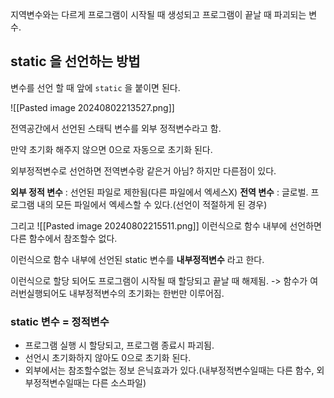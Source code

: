 지역변수와는 다르게 프로그램이 시작될 때 생성되고 프로그램이 끝날 때 파괴되는 변수.

## static 을 선언하는 방법
변수를 선언 할 때 앞에 `static` 을 붙이면 된다.

![[Pasted image 20240802213527.png]]

전역공간에서 선언된 스태틱 변수를 외부 정적변수라고 함.


만약 초기화 해주지 않으면 0으로 자동으로 초기화 된다.

외부정적변수로 선언하면 전역변수랑 같은거 아님?
하지만 다른점이 있다.


**외부 정적 변수** : 선언된 파일로 제한됨(다른 파일에서 엑세스X)
**전역 변수** : 글로벌. 프로그램 내의 모든 파일에서 엑세스할 수 있다.(선언이 적절하게 된 경우)


그리고 
![[Pasted image 20240802215511.png]]
이런식으로 함수 내부에 선언하면  다른 함수에서 참조할수 없다.

이런식으로 함수 내부에 선언된 static 변수를 **내부정적변수** 라고 한다.

이런식으로 할당 되어도 프로그램이 시작될 때 할당되고 끝날 때 해제됨. -> 함수가 여러번실행되어도 내부정적변수의 초기화는 한번만 이루어짐.

### static 변수 = 정적변수
* 프로그램 실행 시 할당되고, 프로그램 종료시 파괴됨.
* 선언시 초기화하지 않아도 0으로 초기화 된다.
* 외부에서는 참조할수없는 정보 은닉효과가 있다.(내부정적변수일때는 다른 함수, 외부정적변수일때는 다른 소스파일)